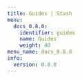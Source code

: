 ```yaml
---
title: Guides | Stash
menu:
  docs_0.8.0:
    identifier: guides
    name: Guides
    weight: 40
menu_name: docs_0.8.0
info:
  version: 0.8.0
---
```



